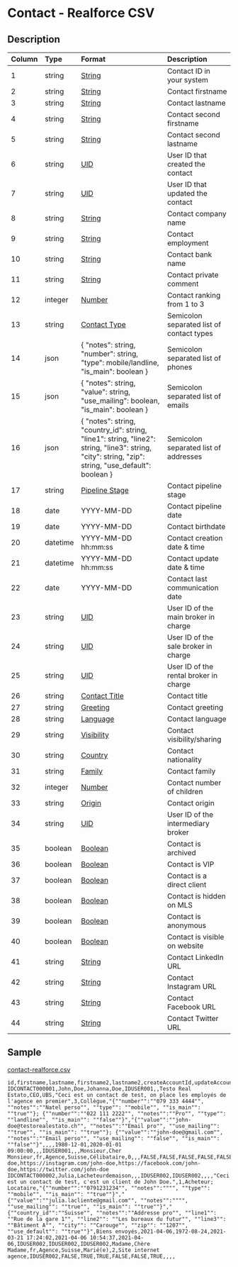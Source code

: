# Contact - Realforce CSV

## Description

| Column | Type | Format | Description |
| :--- | :--- | :--- | :--- |
| 1 | string | [String](https://en.wikipedia.org/wiki/String_(computer_science)) | Contact ID in your system |
| 2 | string | [String](https://en.wikipedia.org/wiki/String_(computer_science)) | Contact firstname |
| 3 | string | [String](https://en.wikipedia.org/wiki/String_(computer_science)) | Contact lastname |
| 4 | string | [String](https://en.wikipedia.org/wiki/String_(computer_science)) | Contact second firstname |
| 5 | string | [String](https://en.wikipedia.org/wiki/String_(computer_science)) | Contact second lastname |
| 6 | string | [UID](https://en.wikipedia.org/wiki/Unique_identifier) | User ID that created the contact |
| 7 | string | [UID](https://en.wikipedia.org/wiki/Unique_identifier) | User ID that updated the contact |
| 8 | string | [String](https://en.wikipedia.org/wiki/String_(computer_science)) | Contact company name |
| 9 | string | [String](https://en.wikipedia.org/wiki/String_(computer_science)) | Contact employment |
| 10 | string | [String](https://en.wikipedia.org/wiki/String_(computer_science)) | Contact bank name |
| 11 | string | [String](https://en.wikipedia.org/wiki/String_(computer_science)) | Contact private comment |
| 12 | integer | [Number](https://en.wikipedia.org/wiki/Integer) | Contact ranking from 1 to 3 |
| 13 | string | [Contact Type](../values/contact_type_id.md) | Semicolon separated list of contact types |
| 14 | json | { "notes": string, "number": string, "type": mobile/landline, "is_main": boolean } | Semicolon separated list of phones |
| 15 | json | { "notes": string, "value": string, "use_mailing": boolean, "is_main": boolean } | Semicolon separated list of emails |
| 16 | json | { "notes": string, "country_id": string, "line1": string, "line2": string, "line3": string, "city": string, "zip": string, "use_default": boolean } | Semicolon separated list of addresses |
| 17 | string | [Pipeline Stage](../values/pipeline_stage_id.md) | Contact pipeline stage |
| 18 | date | YYYY-MM-DD | Contact pipeline date |
| 19 | date | YYYY-MM-DD | Contact birthdate |
| 20 | datetime | YYYY-MM-DD hh:mm:ss | Contact creation date & time |
| 21 | datetime | YYYY-MM-DD hh:mm:ss | Contact update date & time |
| 22 | date | YYYY-MM-DD | Contact last communication date |
| 23 | string | [UID](https://en.wikipedia.org/wiki/Unique_identifier) | User ID of the main broker in charge |
| 24 | string | [UID](https://en.wikipedia.org/wiki/Unique_identifier) | User ID of the sale broker in charge |
| 25 | string | [UID](https://en.wikipedia.org/wiki/Unique_identifier) | User ID of the rental broker in charge |
| 26 | string | [Contact Title](../values/contact_title_id.md) | Contact title |
| 27 | string | [Greeting](../values/greeting_id.md) | Contact greeting |
| 28 | string | [Language](../values/language_id.md) | Contact language |
| 29 | string | [Visibility](../values/visibility_id.md) | Contact visibility/sharing |
| 30 | string | [Country](../values/country_id.md) | Contact nationality |
| 31 | string | [Family](../values/family_id.md) | Contact family |
| 32 | integer | [Number](https://en.wikipedia.org/wiki/Integer) | Contact number of children |
| 33 | string | [Origin](../values/origin_id.md) | Contact origin |
| 34 | string | [UID](https://en.wikipedia.org/wiki/Unique_identifier) | User ID of the intermediary broker |
| 35 | boolean | [Boolean](https://en.wikipedia.org/wiki/Boolean_data_type) | Contact is archived |
| 36 | boolean | [Boolean](https://en.wikipedia.org/wiki/Boolean_data_type) | Contact is VIP |
| 37 | boolean | [Boolean](https://en.wikipedia.org/wiki/Boolean_data_type) | Contact is a direct client |
| 38 | boolean | [Boolean](https://en.wikipedia.org/wiki/Boolean_data_type) | Contact is hidden on MLS |
| 39 | boolean | [Boolean](https://en.wikipedia.org/wiki/Boolean_data_type) | Contact is anonymous |
| 40 | boolean | [Boolean](https://en.wikipedia.org/wiki/Boolean_data_type) | Contact is visible on website |
| 41 | string | [String](https://en.wikipedia.org/wiki/String_(computer_science)) | Contact LinkedIn URL |
| 42 | string | [String](https://en.wikipedia.org/wiki/String_(computer_science)) | Contact Instagram URL |
| 43 | string | [String](https://en.wikipedia.org/wiki/String_(computer_science)) | Contact Facebook URL |
| 44 | string | [String](https://en.wikipedia.org/wiki/String_(computer_science)) | Contact Twitter URL |

## Sample

[contact-realforce.csv](../samples/contact-realforce.csv)
```
id,firstname,lastname,firstname2,lastname2,createAccountId,updateAccountId,company,employment,bank,comment,ranking,contactTypeIds,phones,emails,addresses,pipelineStageId,pipelineStageDate,birthdayDate,createDatetime,updateDatetime,lastContactDate,brokerAccountId,brokerSaleAccountId,brokerRentAccountId,titleId,greetingId,languageId,visibilityId,nationalityId,familyId,childrenId,originId,intermediaryAccountId,isArchived,isVip,isDirectClient,isHideContactOnMls,isAnonymous,isVisibleOnWebsite,linkedin,instagram,facebook,twitter
IDCONTACT000001,John,Doe,Johanna,Doe,IDUSER001,,Testo Real Estato,CEO,UBS,"Ceci est un contact de test, on place les employés de l'agence en premier",3,Collègue,"{""number"":""079 333 4444"", ""notes"":""Natel perso"", ""type"": ""mobile"", ""is_main"": ""true""}; {""number"":""022 111 2222"", ""notes"":""Pro"", ""type"": ""landline"", ""is_main"": ""false""}","{""value"":""john-doe@testorealestato.ch"", ""notes"":""Email pro"", ""use_mailing"": ""true"", ""is_main"": ""true""}; {""value"":""john-doe@gmail.com"", ""notes"":""Email perso"", ""use_mailing"": ""false"", ""is_main"": ""false""}",,,,1980-12-01,2020-01-01 09:00:00,,,IDUSER001,,,Monsieur,Cher Monsieur,fr,Agence,Suisse,Célibataire,0,,,FALSE,FALSE,FALSE,FALSE,FALSE,TRUE,https://linkedin.com/john-doe,https://instagram.com/john-doe,https://facebook.com/john-doe,https://twitter.com/john-doe
IDCONTACT000002,Julia,Lacheteurdemaison,,,IDUSER002,IDUSER002,,,,"Ceci est un contact de test, c'est un client de John Doe.",1,Acheteur; Locataire,"{""number"":""0791231234"", ""notes"":"""", ""type"": ""mobile"", ""is_main"": ""true""}","{""value"":""julia.lacliente@gmail.com"", ""notes"":"""", ""use_mailing"": ""true"", ""is_main"": ""true""}","{""country_id"":""Suisse"", ""notes"":""Addresse pro"", ""line1"": ""Rue de la gare 1"", ""line2"": ""Les bureaux du futur"", ""line3"": ""Bâtiment A"", ""city"": ""Carouge"", ""zip"": ""1207"", ""use_default"": ""true""}",Biens envoyés,2021-04-06,1972-08-24,2021-03-21 17:24:02,2021-04-06 10:54:37,2021-04-06,IDUSER002,IDUSER002,IDUSER002,Madame,Chère Madame,fr,Agence,Suisse,Marié(e),2,Site internet agence,IDUSER002,FALSE,TRUE,TRUE,FALSE,FALSE,TRUE,,,,
```
